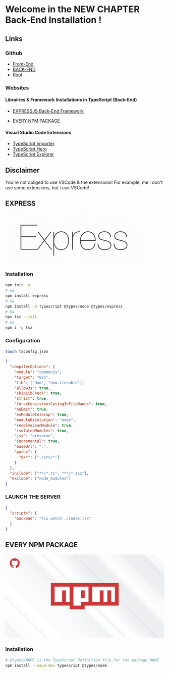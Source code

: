 # Welcome in the NEW CHAPTER Back-End Installation !

## Links

### Github

- [Front-End](./Front-End/)
- [BACK-END](./BACK-END/)
- [Root](https://github.com/LunashaGit/Javascript-TO-Typescript-skills-Power-Rangers-Group)

### Websites

#### Librairies & Framework Installations in TypeScript (Back-End)

- [EXPRESSJS Back-End Framework](#EXPRESS)

- [EVERY NPM PACKAGE](#EVERY-NPM-PACKAGE)

#### Visual Studio Code Extensions

- [TypeScript Importer](https://marketplace.visualstudio.com/items?itemName=pmneo.tsimporter)
- [TypeScript Hero](https://marketplace.visualstudio.com/items?itemName=rbbit.typescript-hero)
- [TypeScript Explorer](https://marketplace.visualstudio.com/items?itemName=mxsdev.typescript-explorer)

## Disclaimer

You're not obliged to use VSCode & the extensions! For example, me i don't use some extensions, but i use VSCode!

## EXPRESS

![EXPRESS](./Images-BACK-END/EXPRESS.png)

### Installation

```bash
npm init -y
# &&
npm install express
# &&
npm install -D typescript @types/node @types/express
# &&
npx tsc --init
# &&
npm i -g tsx
```

### Configuration

```bash
touch tsconfig.json
```

```json
{
  "compilerOptions": {
    "module": "commonjs",
    "target": "ES5",
    "lib": ["dom", "dom.iterable"],
    "allowJs": true,
    "skipLibCheck": true,
    "strict": true,
    "forceConsistentCasingInFileNames": true,
    "noEmit": true,
    "esModuleInterop": true,
    "moduleResolution": "node",
    "resolveJsonModule": true,
    "isolatedModules": true,
    "jsx": "preserve",
    "incremental": true,
    "baseUrl": ".",
    "paths": {
      "@/*": ["./src/*"]
    }
  },
  "include": ["**/*.ts", "**/*.tsx"],
  "exclude": ["node_modules"]
}
```

### LAUNCH THE SERVER

```json
{
  "scripts": {
    "backend": "tsx watch ./index.tsx"
  }
}
```

## EVERY NPM PACKAGE

![EVERY NPM PACKAGE](./Images-BACK-END/npm.png)

### Installation

```bash
# @types/NAME is the TypeScript definition file for the package NAME
npm install --save-dev typescript @types/node
```
